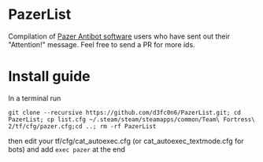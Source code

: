 # PazerList
Compilation of [Pazer Antibot software](https://github.com/PazerOP/tf2_bot_detector) users who have sent out their "Attention!" message.
Feel free to send a PR for more ids.


# Install guide
In a terminal run 

```git clone --recursive https://github.com/d3fc0n6/PazerList.git; cd PazerList; cp list.cfg ~/.steam/steam/steamapps/common/Team\ Fortress\ 2/tf/cfg/pazer.cfg;cd ..; rm -rf PazerList```

then edit your tf/cfg/cat_autoexec.cfg (or cat_autoexec_textmode.cfg for bots) and add
```exec pazer``` 
at the end
